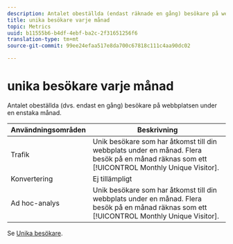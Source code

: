 ```yaml
---
description: Antalet obeställda (endast räknade en gång) besökare på webbplatsen under en enstaka månad.
title: unika besökare varje månad
topic: Metrics
uuid: b11555b6-b4df-4ebf-ba2c-2f31651256f6
translation-type: tm+mt
source-git-commit: 99ee24efaa517e8da700c67818c111c4aa90dc02

---
```



# unika besökare varje månad

Antalet obeställda (dvs. endast en gång) besökare på webbplatsen under en enstaka månad.

| Användningsområden | Beskrivning |
|---|---|
| Trafik | Unik besökare som har åtkomst till din webbplats under en månad. Flera besök på en månad räknas som ett [!UICONTROL Monthly Unique Visitor]. |
| Konvertering | Ej tillämpligt |
| Ad hoc-analys | Unik besökare som har åtkomst till din webbplats under en månad. Flera besök på en månad räknas som ett [!UICONTROL Monthly Unique Visitor]. |

Se [Unika besökare](/help/components/c-variables/c-metrics/metrics-unique-visitors.md).
